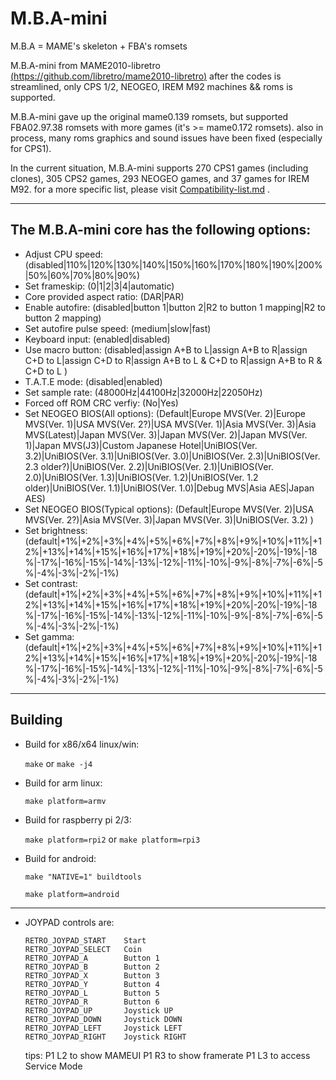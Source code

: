 
# M.B.A-mini

M.B.A = MAME's skeleton + FBA's romsets

M.B.A-mini from MAME2010-libretro [(https://github.com/libretro/mame2010-libretro)](https://github.com/libretro/mame2010-libretro.git)
after the codes is streamlined, only CPS 1/2, NEOGEO, IREM M92 machines && roms is supported.

M.B.A-mini gave up the original mame0.139 romsets, but supported FBA02.97.38 romsets
with more games (it's >= mame0.172 romsets). also in process, many roms graphics and
sound issues have been fixed (especially for CPS1).

In the current situation, M.B.A-mini supports 270 CPS1 games (including clones), 305 CPS2 games,
293 NEOGEO games, and 37 games for IREM M92. for a more specific list, please visit [Compatibility-list.md](https://github.com/wonder199999/MBA.mini-libretro/blob/master/Compatibility-list.md) .

***
## The M.B.A-mini core has the following options:

* Adjust CPU speed:	(disabled|110%|120%|130%|140%|150%|160%|170%|180%|190%|200%|50%|60%|70%|80%|90%)
* Set frameskip: (0|1|2|3|4|automatic)
* Core provided aspect ratio: (DAR|PAR)
* Enable autofire: (disabled|button 1|button 2|R2 to button 1 mapping|R2 to button 2 mapping)
* Set autofire pulse speed: (medium|slow|fast)
* Keyboard input: (enabled|disabled)
* Use macro button: (disabled|assign A+B to L|assign A+B to R|assign C+D to L|assign C+D to R|assign A+B to L & C+D to R|assign A+B to R & C+D to L )
* T.A.T.E mode: (disabled|enabled)
* Set sample rate: (48000Hz|44100Hz|32000Hz|22050Hz)
* Forced off ROM CRC verfiy: (No|Yes)
* Set NEOGEO BIOS(All options):  (Default|Europe MVS(Ver. 2)|Europe MVS(Ver. 1)|USA MVS(Ver. 2?)|USA MVS(Ver. 1)|Asia MVS(Ver. 3)|Asia MVS(Latest)|Japan MVS(Ver. 3)|Japan MVS(Ver. 2)|Japan MVS(Ver. 1)|Japan MVS(J3)|Custom Japanese Hotel|UniBIOS(Ver. 3.2)|UniBIOS(Ver. 3.1)|UniBIOS(Ver. 3.0)|UniBIOS(Ver. 2.3)|UniBIOS(Ver. 2.3 older?)|UniBIOS(Ver. 2.2)|UniBIOS(Ver. 2.1)|UniBIOS(Ver. 2.0)|UniBIOS(Ver. 1.3)|UniBIOS(Ver. 1.2)|UniBIOS(Ver. 1.2 older)|UniBIOS(Ver. 1.1)|UniBIOS(Ver. 1.0)|Debug MVS|Asia AES|Japan AES)
* Set NEOGEO BIOS(Typical options): (Default|Europe MVS(Ver. 2)|USA MVS(Ver. 2?)|Asia MVS(Ver. 3)|Japan MVS(Ver. 3)|UniBIOS(Ver. 3.2) )
* Set brightness: (default|+1%|+2%|+3%|+4%|+5%|+6%|+7%|+8%|+9%|+10%|+11%|+12%|+13%|+14%|+15%|+16%|+17%|+18%|+19%|+20%|-20%|-19%|-18%|-17%|-16%|-15%|-14%|-13%|-12%|-11%|-10%|-9%|-8%|-7%|-6%|-5%|-4%|-3%|-2%|-1%)
* Set contrast: (default|+1%|+2%|+3%|+4%|+5%|+6%|+7%|+8%|+9%|+10%|+11%|+12%|+13%|+14%|+15%|+16%|+17%|+18%|+19%|+20%|-20%|-19%|-18%|-17%|-16%|-15%|-14%|-13%|-12%|-11%|-10%|-9%|-8%|-7%|-6%|-5%|-4%|-3%|-2%|-1%)
* Set gamma: (default|+1%|+2%|+3%|+4%|+5%|+6%|+7%|+8%|+9%|+10%|+11%|+12%|+13%|+14%|+15%|+16%|+17%|+18%|+19%|+20%|-20%|-19%|-18%|-17%|-16%|-15%|-14%|-13%|-12%|-11%|-10%|-9%|-8%|-7%|-6%|-5%|-4%|-3%|-2%|-1%)
***
## Building
* Build for x86/x64 linux/win:

	`make` or `make -j4`

* Build for arm linux:
  
	`make platform=armv`

* Build for raspberry pi 2/3:
  
	`make platform=rpi2` or `make platform=rpi3`

* Build for android:
  
	`make "NATIVE=1" buildtools`

	`make platform=android`


***
*	JOYPAD controls are:

		RETRO_JOYPAD_START    Start
		RETRO_JOYPAD_SELECT   Coin
		RETRO_JOYPAD_A        Button 1
		RETRO_JOYPAD_B        Button 2
		RETRO_JOYPAD_X        Button 3
		RETRO_JOYPAD_Y        Button 4
		RETRO_JOYPAD_L        Button 5
		RETRO_JOYPAD_R        Button 6
		RETRO_JOYPAD_UP       Joystick UP
		RETRO_JOYPAD_DOWN     Joystick DOWN
		RETRO_JOYPAD_LEFT     Joystick LEFT
		RETRO_JOYPAD_RIGHT    Joystick RIGHT

	tips:   P1 L2 to show MAMEUI
		P1 R3 to show framerate
		P1 L3 to access Service Mode

